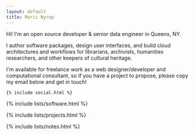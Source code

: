 ```yaml
---
layout: default
title: Marii Nyrop
---
```


<article class="prose prose-p:py-2 prose-p:max-w-prose my-12">
    <p>Hi! I'm an open source developer & senior data engineer in Queens, NY.</p>
    <p>I author software packages, design user interfaces, and build cloud architectures and workflows for librarians, archivists, humanities researchers, and other keepers of cultural heritage.</p>
    <p>I'm available for freelance work as a web designer/developer and computational consultant, so if you have a project to propose, please copy my email below and get in touch!</p>

    {% include social.html %}
</article>


{% include lists/software.html %}

{% include lists/projects.html %}

{% include lists/notes.html %}

<br>
<br>
<br>
<br>
